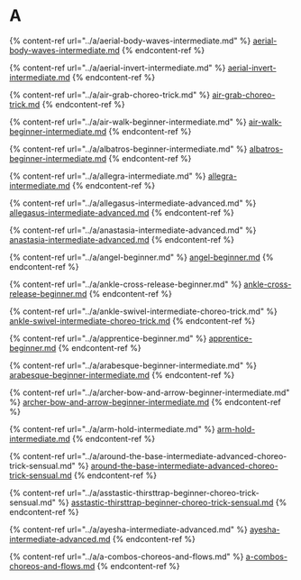 # A

{% content-ref url="../a/aerial-body-waves-intermediate.md" %}
[aerial-body-waves-intermediate.md](../a/aerial-body-waves-intermediate.md)
{% endcontent-ref %}

{% content-ref url="../a/aerial-invert-intermediate.md" %}
[aerial-invert-intermediate.md](../a/aerial-invert-intermediate.md)
{% endcontent-ref %}

{% content-ref url="../a/air-grab-choreo-trick.md" %}
[air-grab-choreo-trick.md](../a/air-grab-choreo-trick.md)
{% endcontent-ref %}

{% content-ref url="../a/air-walk-beginner-intermediate.md" %}
[air-walk-beginner-intermediate.md](../a/air-walk-beginner-intermediate.md)
{% endcontent-ref %}

{% content-ref url="../a/albatros-beginner-intermediate.md" %}
[albatros-beginner-intermediate.md](../a/albatros-beginner-intermediate.md)
{% endcontent-ref %}

{% content-ref url="../a/allegra-intermediate.md" %}
[allegra-intermediate.md](../a/allegra-intermediate.md)
{% endcontent-ref %}

{% content-ref url="../a/allegasus-intermediate-advanced.md" %}
[allegasus-intermediate-advanced.md](../a/allegasus-intermediate-advanced.md)
{% endcontent-ref %}

{% content-ref url="../a/anastasia-intermediate-advanced.md" %}
[anastasia-intermediate-advanced.md](../a/anastasia-intermediate-advanced.md)
{% endcontent-ref %}

{% content-ref url="../a/angel-beginner.md" %}
[angel-beginner.md](../a/angel-beginner.md)
{% endcontent-ref %}

{% content-ref url="../a/ankle-cross-release-beginner.md" %}
[ankle-cross-release-beginner.md](../a/ankle-cross-release-beginner.md)
{% endcontent-ref %}

{% content-ref url="../a/ankle-swivel-intermediate-choreo-trick.md" %}
[ankle-swivel-intermediate-choreo-trick.md](../a/ankle-swivel-intermediate-choreo-trick.md)
{% endcontent-ref %}

{% content-ref url="../a/apprentice-beginner.md" %}
[apprentice-beginner.md](../a/apprentice-beginner.md)
{% endcontent-ref %}

{% content-ref url="../a/arabesque-beginner-intermediate.md" %}
[arabesque-beginner-intermediate.md](../a/arabesque-beginner-intermediate.md)
{% endcontent-ref %}

{% content-ref url="../a/archer-bow-and-arrow-beginner-intermediate.md" %}
[archer-bow-and-arrow-beginner-intermediate.md](../a/archer-bow-and-arrow-beginner-intermediate.md)
{% endcontent-ref %}

{% content-ref url="../a/arm-hold-intermediate.md" %}
[arm-hold-intermediate.md](../a/arm-hold-intermediate.md)
{% endcontent-ref %}

{% content-ref url="../a/around-the-base-intermediate-advanced-choreo-trick-sensual.md" %}
[around-the-base-intermediate-advanced-choreo-trick-sensual.md](../a/around-the-base-intermediate-advanced-choreo-trick-sensual.md)
{% endcontent-ref %}

{% content-ref url="../a/asstastic-thirsttrap-beginner-choreo-trick-sensual.md" %}
[asstastic-thirsttrap-beginner-choreo-trick-sensual.md](../a/asstastic-thirsttrap-beginner-choreo-trick-sensual.md)
{% endcontent-ref %}

{% content-ref url="../a/ayesha-intermediate-advanced.md" %}
[ayesha-intermediate-advanced.md](../a/ayesha-intermediate-advanced.md)
{% endcontent-ref %}

{% content-ref url="../a/a-combos-choreos-and-flows.md" %}
[a-combos-choreos-and-flows.md](../a/a-combos-choreos-and-flows.md)
{% endcontent-ref %}
